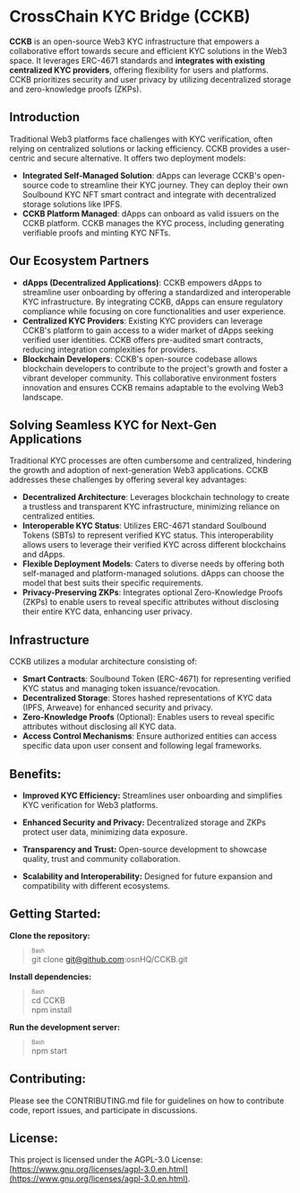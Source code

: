 # CrossChain KYC Bridge (CCKB)
**CCKB** is an open-source Web3 KYC infrastructure that empowers a collaborative effort towards secure and efficient KYC solutions in the Web3 space. It leverages ERC-4671 standards and **integrates with existing centralized KYC providers**, offering flexibility for users and platforms. CCKB prioritizes security and user privacy by utilizing decentralized storage and zero-knowledge proofs (ZKPs).
   
## Introduction  
Traditional Web3 platforms face challenges with KYC verification, often relying on centralized solutions or lacking efficiency. CCKB provides a user-centric and secure alternative. It offers two deployment models:  

- **Integrated Self-Managed Solution**: dApps can leverage CCKB's open-source code to streamline their KYC journey. They can deploy their own Soulbound KYC NFT smart contract and integrate with decentralized storage solutions like IPFS.  
- **CCKB Platform Managed**: dApps can onboard as valid issuers on the CCKB platform. CCKB manages the KYC process, including generating verifiable proofs and minting KYC NFTs.  
  
## Our Ecosystem Partners  
  
- **dApps (Decentralized Applications)**: CCKB empowers dApps to streamline user onboarding by offering a standardized and interoperable KYC infrastructure. By integrating CCKB, dApps can ensure regulatory compliance while focusing on core functionalities and user experience.  
- **Centralized KYC Providers**: Existing KYC providers can leverage CCKB's platform to gain access to a wider market of dApps seeking verified user identities. CCKB offers pre-audited smart contracts, reducing integration complexities for providers.  
- **Blockchain Developers**: CCKB's open-source codebase allows blockchain developers to contribute to the project's growth and foster a vibrant developer community. This collaborative environment fosters innovation and ensures CCKB remains adaptable to the evolving Web3 landscape.  
  
## Solving Seamless KYC for Next-Gen Applications  
  
Traditional KYC processes are often cumbersome and centralized, hindering the growth and adoption of next-generation Web3 applications. CCKB addresses these challenges by offering several key advantages:  
  
- **Decentralized Architecture**: Leverages blockchain technology to create a trustless and transparent KYC infrastructure, minimizing reliance on centralized entities.  
- **Interoperable KYC Status**: Utilizes ERC-4671 standard Soulbound Tokens (SBTs) to represent verified KYC status. This interoperability allows users to leverage their verified KYC across different blockchains and dApps.  
- **Flexible Deployment Models**: Caters to diverse needs by offering both self-managed and platform-managed solutions. dApps can choose the model that best suits their specific requirements.  
- **Privacy-Preserving ZKPs**: Integrates optional Zero-Knowledge Proofs (ZKPs) to enable users to reveal specific attributes without disclosing their entire KYC data, enhancing user privacy.      
    

## Infrastructure  
CCKB utilizes a modular architecture consisting of:  

- **Smart Contracts**: Soulbound Token (ERC-4671) for representing verified KYC status and managing token issuance/revocation.  
- **Decentralized Storage**: Stores hashed representations of KYC data (IPFS, Arweave) for enhanced security and privacy.  
- **Zero-Knowledge Proofs** (Optional): Enables users to reveal specific attributes without disclosing all KYC data.  
- **Access Control Mechanisms**: Ensure authorized entities can access specific data upon user consent and following legal frameworks.  
   

## Benefits:

- **Improved KYC Efficiency:** Streamlines user onboarding and simplifies KYC verification for Web3 platforms.  
  
- **Enhanced Security and Privacy:** Decentralized storage and ZKPs protect user data, minimizing data exposure.  
  
- **Transparency and Trust:** Open-source development to showcase quality, trust and community collaboration.  
  
- **Scalability and Interoperability:** Designed for future expansion and compatibility with different ecosystems.  
  

## Getting Started:

**Clone the repository:**  
> <sup><sub>Bash</sub></sup>  
  git clone git@github.com:osnHQ/CCKB.git  
  
**Install dependencies:**  
  
> <sup><sub>Bash</sub></sup>   
  cd CCKB  
  npm install
  
**Run the development server:**  
> <sup><sub>Bash</sub></sup>  
  npm start  

## Contributing:  
  
Please see the CONTRIBUTING.md file for guidelines on how to contribute code, report issues, and participate in discussions.  
  
  
## License:  
   
This project is licensed under the AGPL-3.0 License: [https://www.gnu.org/licenses/agpl-3.0.en.html](https://www.gnu.org/licenses/agpl-3.0.en.html).  

